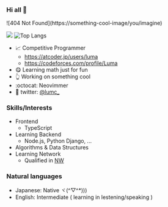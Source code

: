 ### Hi all 👋

!\[404 Not Found\](https:<span></span>//something-cool-image/you/imagine)

![](https://github-readme-stats.vercel.app/api?username=LumaKernel&count_private=true)
![Top Langs](https://github-readme-stats.vercel.app/api/top-langs/?username=LumaKernel&layout=compact)


- 📈 Competitive Programmer
  + https://atcoder.jp/users/luma
  + https://codeforces.com/profile/Luma
- 😋 Learning math just for fun
- 👆 Working on something cool
- :octocat: Neovimmer
- 🔵 twitter: [@lumc_](https://twitter.com/lumc_)


### Skills/Interests

- Frontend
  - TypeScript
- Learning Backend
  - Node.js, Python Django, ...
- Algorithms & Data Structures
- Learning Network
  - Qualified in <span style="text-decoration:underline" title="ネットワークスペシャリスト">NW</span>

### Natural languages

- Japanese: Native ヾ(^▽^*)))
- English: Intermediate ( learning in lestening/speaking )

